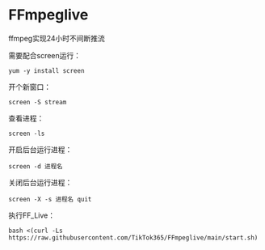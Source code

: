 # FFmpeglive
ffmpeg实现24小时不间断推流

需要配合screen运行：
```
yum -y install screen
```
开个新窗口：
```
screen -S stream
```
查看进程：
```
screen -ls
```
开启后台运行进程：
```
screen -d 进程名
```
关闭后台运行进程：
```
screen -X -s 进程名 quit
```
执行FF_Live：
```
bash <(curl -Ls https://raw.githubusercontent.com/TikTok365/FFmpeglive/main/start.sh)
```
